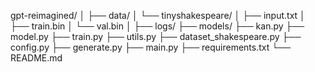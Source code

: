 gpt-reimagined/
│
├── data/
│   └── tinyshakespeare/
│       ├── input.txt
│       ├── train.bin
│       └── val.bin
│
├── logs/
├── models/
├── kan.py
├── model.py
├── train.py
├── utils.py
├── dataset_shakespeare.py
├── config.py
├── generate.py
├── main.py
├── requirements.txt
└── README.md